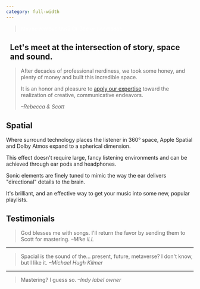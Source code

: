 ```yaml
---
category: full-width
---
```

<style>
  body {
    margin: auto 0;
  }
  main {
    margin: auto 0;
    max-width: unset;
  }
</style>
<div id=hero class="frontpage">
  <blockquote style="color:white">Maybe remove this? Or Bec will compose.</blockquote>
</div>

<section>
  <div class="row">
    <div class="col">
      <div class="card light">
        <h2 style="text-align: left; margin-left: 0.5em;">Let's meet at the intersection of story, space and sound.</h2>
        <div class="body white">
        <blockquote><p>After decades of professional nerdiness, we took some honey, and plenty of money and built this incredible space.</p>
        <p>It is an honor and pleasure to <a href=about>apply our expertise</a> toward the realization of creative, communicative endeavors.</p> <cite>–Rebecca & Scott</cite>
        </blockquote>
        </div>
      </div>
    </div>
    <div class="col">
      <div class="card teal">
        <h2>Spatial</h2>
        <div class="body white">
        <p>Where surround technology places the listener in 360&deg; space, Apple Spatial and Dolby Atmos expand to a spherical dimension.</p>
        <p>This effect doesn't require large, fancy listening environments and can be achieved through ear pods and headphones.</p>
        <p>Sonic elements are finely tuned to mimic the way the ear delivers "directional" details to the brain.</p>
        <p>It's brilliant, and an effective way to get your music into some new, popular playlists.</p>
        </div>
      </div>
    </div>
    <div class="col">
      <div class="card azure">
        <h2>Testimonials</h2>
        <div class="body white">
          <blockquote>God blesses me with songs. I'll return the favor by sending them to Scott for mastering.
            <cite>–Mike iLL</cite>
          </blockquote>
          <hr>
          <blockquote>Spacial is the sound of the… present, future, metaverse? I don't know, but I like it.
            <cite>–Michael Hugh Kilmer</cite>
          </blockquote>
          <hr>
          <blockquote>Mastering? I guess so.
            <cite>–Indy label owner</cite>
          </blockquote>
        </div>
      </div>
    </div>
  </div>
</section>
